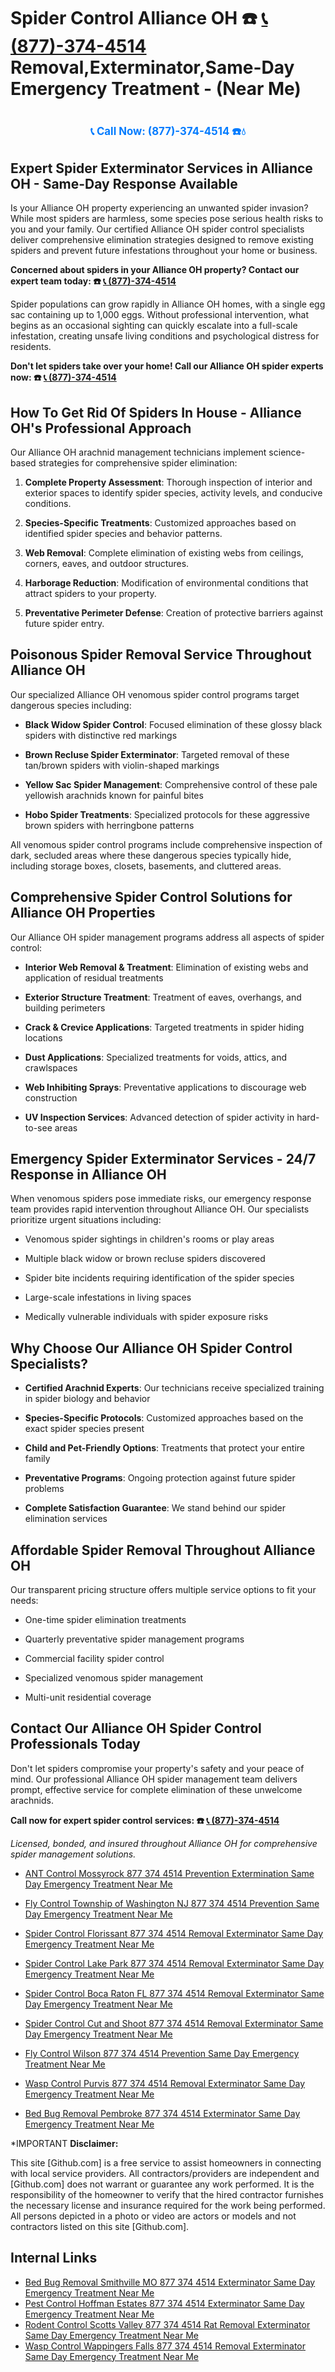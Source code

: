 # Spider Control Alliance OH ☎️ [📞 (877)-374-4514](https://pest-control-4514.netlify.app) Removal,Exterminator,Same-Day Emergency Treatment - (Near Me)
# 

<p align="center" style="font-size: 1.2em; font-weight: bold; margin: 20px 0;">
  <a href="https://pest-control-4514.netlify.app" target="_blank" style="color: #007BFF; text-decoration: none;">📞 Call Now: (877)-374-4514 ☎️💧</a>
</p>

## Expert Spider Exterminator Services in Alliance OH - Same-Day Response Available

Is your Alliance OH property experiencing an unwanted spider invasion? While most spiders are harmless, some species pose serious health risks to you and your family. Our certified Alliance OH spider control specialists deliver comprehensive elimination strategies designed to remove existing spiders and prevent future infestations throughout your home or business.

**Concerned about spiders in your Alliance OH property? Contact our expert team today: ☎️ [📞 (877)-374-4514](https://pest-control-4514.netlify.app)**

Spider populations can grow rapidly in Alliance OH homes, with a single egg sac containing up to 1,000 eggs. Without professional intervention, what begins as an occasional sighting can quickly escalate into a full-scale infestation, creating unsafe living conditions and psychological distress for residents.

**Don't let spiders take over your home! Call our Alliance OH spider experts now: ☎️ [📞 (877)-374-4514](https://pest-control-4514.netlify.app)**

## How To Get Rid Of Spiders In House - Alliance OH's Professional Approach

Our Alliance OH arachnid management technicians implement science-based strategies for comprehensive spider elimination:

1. **Complete Property Assessment**: Thorough inspection of interior and exterior spaces to identify spider species, activity levels, and conducive conditions.

2. **Species-Specific Treatments**: Customized approaches based on identified spider species and behavior patterns.

3. **Web Removal**: Complete elimination of existing webs from ceilings, corners, eaves, and outdoor structures.

4. **Harborage Reduction**: Modification of environmental conditions that attract spiders to your property.

5. **Preventative Perimeter Defense**: Creation of protective barriers against future spider entry.

## Poisonous Spider Removal Service Throughout Alliance OH

Our specialized Alliance OH venomous spider control programs target dangerous species including:

- **Black Widow Spider Control**: Focused elimination of these glossy black spiders with distinctive red markings

- **Brown Recluse Spider Exterminator**: Targeted removal of these tan/brown spiders with violin-shaped markings

- **Yellow Sac Spider Management**: Comprehensive control of these pale yellowish arachnids known for painful bites

- **Hobo Spider Treatments**: Specialized protocols for these aggressive brown spiders with herringbone patterns

All venomous spider control programs include comprehensive inspection of dark, secluded areas where these dangerous species typically hide, including storage boxes, closets, basements, and cluttered areas.

## Comprehensive Spider Control Solutions for Alliance OH Properties

Our Alliance OH spider management programs address all aspects of spider control:

- **Interior Web Removal & Treatment**: Elimination of existing webs and application of residual treatments

- **Exterior Structure Treatment**: Treatment of eaves, overhangs, and building perimeters

- **Crack & Crevice Applications**: Targeted treatments in spider hiding locations

- **Dust Applications**: Specialized treatments for voids, attics, and crawlspaces

- **Web Inhibiting Sprays**: Preventative applications to discourage web construction

- **UV Inspection Services**: Advanced detection of spider activity in hard-to-see areas

## Emergency Spider Exterminator Services - 24/7 Response in Alliance OH

When venomous spiders pose immediate risks, our emergency response team provides rapid intervention throughout Alliance OH. Our specialists prioritize urgent situations including:

- Venomous spider sightings in children's rooms or play areas

- Multiple black widow or brown recluse spiders discovered

- Spider bite incidents requiring identification of the spider species

- Large-scale infestations in living spaces

- Medically vulnerable individuals with spider exposure risks

## Why Choose Our Alliance OH Spider Control Specialists?

- **Certified Arachnid Experts**: Our technicians receive specialized training in spider biology and behavior

- **Species-Specific Protocols**: Customized approaches based on the exact spider species present

- **Child and Pet-Friendly Options**: Treatments that protect your entire family

- **Preventative Programs**: Ongoing protection against future spider problems

- **Complete Satisfaction Guarantee**: We stand behind our spider elimination services

## Affordable Spider Removal Throughout Alliance OH

Our transparent pricing structure offers multiple service options to fit your needs:

- One-time spider elimination treatments

- Quarterly preventative spider management programs

- Commercial facility spider control

- Specialized venomous spider management

- Multi-unit residential coverage

## Contact Our Alliance OH Spider Control Professionals Today

Don't let spiders compromise your property's safety and your peace of mind. Our professional Alliance OH spider management team delivers prompt, effective service for complete elimination of these unwelcome arachnids.

**Call now for expert spider control services: ☎️ [📞 (877)-374-4514](https://pest-control-4514.netlify.app)**

*Licensed, bonded, and insured throughout Alliance OH for comprehensive spider management solutions.*


- [ANT Control Mossyrock 877 374 4514 Prevention Extermination Same Day Emergency Treatment Near Me](https://github.com/allyoucaneatsushiin/pest-control/blob/main/ANT-Control-Mossyrock-877-374-4514-Prevention-Extermination-Same-Day-Emergency-Treatment-Near-Me.md)
- [Fly Control Township of Washington NJ 877 374 4514 Prevention Same Day Emergency Treatment Near Me](https://github.com/allyoucaneatsushiin/pest-control/blob/main/Fly-Control-Township-of-Washington-NJ-877-374-4514-Prevention-Same-Day-Emergency-Treatment-Near-Me.md)
- [Spider Control Florissant 877 374 4514 Removal Exterminator Same Day Emergency Treatment Near Me](https://github.com/allyoucaneatsushiin/pest-control/blob/main/Spider-Control-Florissant-877-374-4514-Removal-Exterminator-Same-Day-Emergency-Treatment-Near-Me.md)


- [Spider Control Lake Park 877 374 4514 Removal Exterminator Same Day Emergency Treatment Near Me](https://github.com/allyoucaneatsushiin/pest-control/blob/main/Spider-Control-Lake-Park-877-374-4514-Removal-Exterminator-Same-Day-Emergency-Treatment-Near-Me.md)
- [Spider Control Boca Raton FL 877 374 4514 Removal Exterminator Same Day Emergency Treatment Near Me](https://github.com/allyoucaneatsushiin/pest-control/blob/main/Spider-Control-Boca-Raton-FL-877-374-4514-Removal-Exterminator-Same-Day-Emergency-Treatment-Near-Me.md)
- [Spider Control Cut and Shoot 877 374 4514 Removal Exterminator Same Day Emergency Treatment Near Me](https://github.com/allyoucaneatsushiin/pest-control/blob/main/Spider-Control-Cut-and-Shoot-877-374-4514-Removal-Exterminator-Same-Day-Emergency-Treatment-Near-Me.md)


- [Fly Control Wilson 877 374 4514 Prevention Same Day Emergency Treatment Near Me](https://github.com/allyoucaneatsushiin/pest-control/blob/main/Fly-Control-Wilson-877-374-4514-Prevention-Same-Day-Emergency-Treatment-Near-Me.md)
- [Wasp Control Purvis 877 374 4514 Removal Exterminator Same Day Emergency Treatment Near Me](https://github.com/allyoucaneatsushiin/pest-control/blob/main/Wasp-Control-Purvis-877-374-4514-Removal-Exterminator-Same-Day-Emergency-Treatment-Near-Me.md)
- [Bed Bug Removal Pembroke 877 374 4514 Exterminator Same Day Emergency Treatment Near Me](https://github.com/allyoucaneatsushiin/pest-control/blob/main/Bed-Bug-Removal-Pembroke-877-374-4514-Exterminator-Same-Day-Emergency-Treatment-Near-Me.md)


*IMPORTANT **Disclaimer:**  

This site [Github.com] is a free service to assist homeowners in connecting with local service providers. All contractors/providers are independent and [Github.com] does not warrant or guarantee any work performed. It is the responsibility of the homeowner to verify that the hired contractor furnishes the necessary license and insurance required for the work being performed. All persons depicted in a photo or video are actors or models and not contractors listed on this site [Github.com].


## Internal Links
- [Bed Bug Removal Smithville MO 877 374 4514 Exterminator Same Day Emergency Treatment Near Me](https://github.com/allyoucaneatsushiin/pest-control/blob/main/Bed-Bug-Removal-Smithville-MO-877-374-4514-Exterminator-Same-Day-Emergency-Treatment-Near-Me.md)
- [Pest Control Hoffman Estates 877 374 4514 Exterminator Same Day Emergency Treatment Near Me](https://github.com/allyoucaneatsushiin/pest-control/blob/main/Pest-Control-Hoffman-Estates-877-374-4514-Exterminator-Same-Day-Emergency-Treatment-Near-Me.md)
- [Rodent Control Scotts Valley 877 374 4514 Rat Removal Exterminator Same Day Emergency Treatment Near Me](https://github.com/allyoucaneatsushiin/pest-control/blob/main/Rodent-Control-Scotts-Valley-877-374-4514-Rat-Removal-Exterminator-Same-Day-Emergency-Treatment-Near-Me.md)
- [Wasp Control Wappingers Falls 877 374 4514 Removal Exterminator Same Day Emergency Treatment Near Me](https://github.com/allyoucaneatsushiin/pest-control/blob/main/Wasp-Control-Wappingers-Falls-877-374-4514-Removal-Exterminator-Same-Day-Emergency-Treatment-Near-Me.md)
